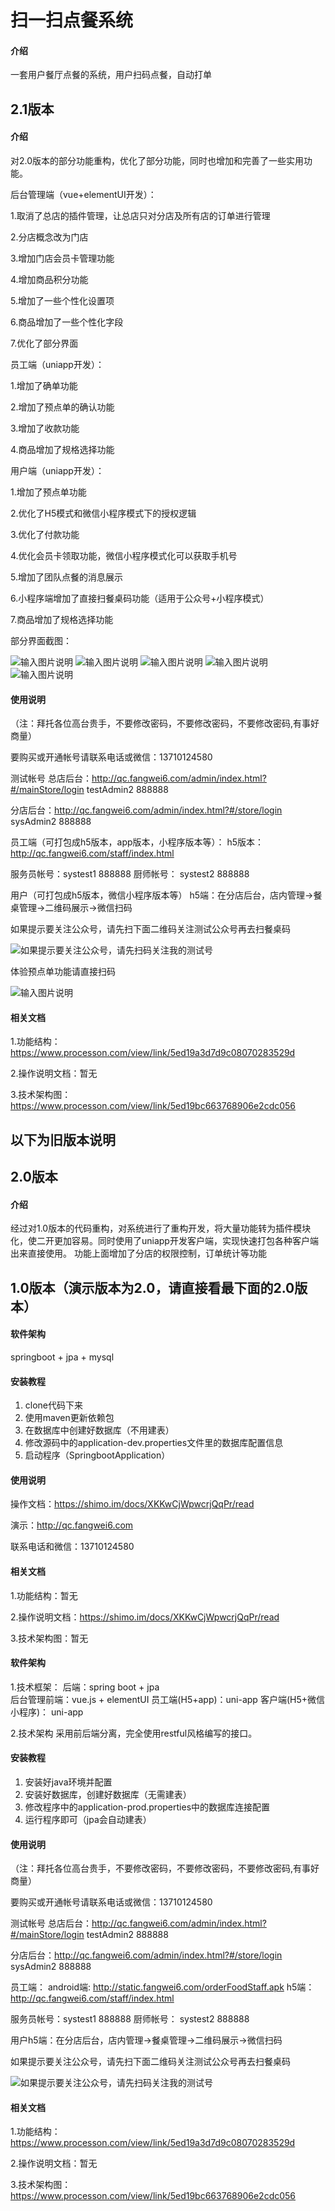# 扫一扫点餐系统

#### 介绍
一套用户餐厅点餐的系统，用户扫码点餐，自动打单

## 2.1版本
#### 介绍
对2.0版本的部分功能重构，优化了部分功能，同时也增加和完善了一些实用功能。

后台管理端（vue+elementUI开发）：

1.取消了总店的插件管理，让总店只对分店及所有店的订单进行管理

2.分店概念改为门店

3.增加门店会员卡管理功能

4.增加商品积分功能

5.增加了一些个性化设置项

6.商品增加了一些个性化字段

7.优化了部分界面


员工端（uniapp开发）：

1.增加了确单功能

2.增加了预点单的确认功能

3.增加了收款功能

4.商品增加了规格选择功能



用户端（uniapp开发）：

1.增加了预点单功能

2.优化了H5模式和微信小程序模式下的授权逻辑

3.优化了付款功能

4.优化会员卡领取功能，微信小程序模式化可以获取手机号

5.增加了团队点餐的消息展示

6.小程序端增加了直接扫餐桌码功能（适用于公众号+小程序模式）

7.商品增加了规格选择功能






部分界面截图：

![输入图片说明](https://images.gitee.com/uploads/images/2021/0512/113357_b6da2e83_1773004.png "屏幕截图.png")
![输入图片说明](https://images.gitee.com/uploads/images/2021/0512/143136_20004406_1773004.png "屏幕截图.png")
![输入图片说明](https://images.gitee.com/uploads/images/2021/0512/143230_882b7ac5_1773004.png "屏幕截图.png")
![输入图片说明](https://images.gitee.com/uploads/images/2021/0512/143255_520b0a28_1773004.png "屏幕截图.png")
![输入图片说明](https://images.gitee.com/uploads/images/2021/0512/143323_2120b477_1773004.png "屏幕截图.png")




#### 使用说明

（注：拜托各位高台贵手，不要修改密码，不要修改密码，不要修改密码,有事好商量）

   要购买或开通帐号请联系电话或微信：13710124580
   
   测试帐号
   总店后台：http://qc.fangwei6.com/admin/index.html?#/mainStore/login
   testAdmin2  888888
   
   分店后台：http://qc.fangwei6.com/admin/index.html?#/store/login
   sysAdmin2 888888
   
   员工端（可打包成h5版本，app版本，小程序版本等）：
   h5版本：http://qc.fangwei6.com/staff/index.html
   
   服务员帐号：systest1   888888
   厨师帐号： systest2  888888
   
   用户（可打包成h5版本，微信小程序版本等）
   h5端：在分店后台，店内管理->餐桌管理->二维码展示->微信扫码

如果提示要关注公众号，请先扫下面二维码关注测试公众号再去扫餐桌码

   ![如果提示要关注公众号，请先扫码关注我的测试号](https://images.gitee.com/uploads/images/2021/0317/103444_58b8074a_1773004.jpeg "微信图片_20210317103433.jpg")
   


体验预点单功能请直接扫码

![输入图片说明](https://images.gitee.com/uploads/images/2021/0512/191804_446858ce_1773004.png "屏幕截图.png")

   #### 相关文档
   
   1.功能结构：https://www.processon.com/view/link/5ed19a3d7d9c08070283529d
   
   2.操作说明文档：暂无
   
   3.技术架构图：https://www.processon.com/view/link/5ed19bc663768906e2cdc056


## 以下为旧版本说明


## 2.0版本
#### 介绍
经过对1.0版本的代码重构，对系统进行了重构开发，将大量功能转为插件模块化，使二开更加容易。同时使用了uniapp开发客户端，实现快速打包各种客户端出来直接使用。
功能上面增加了分店的权限控制，订单统计等功能


## 1.0版本（演示版本为2.0，请直接看最下面的2.0版本）
#### 软件架构
springboot + jpa + mysql


#### 安装教程

1.  clone代码下来
2.  使用maven更新依赖包
3.  在数据库中创建好数据库（不用建表）
4.  修改源码中的application-dev.properties文件里的数据库配置信息
5.  启动程序（SpringbootApplication）

#### 使用说明

操作文档：https://shimo.im/docs/XKKwCjWpwcrjQqPr/read

演示：http://qc.fangwei6.com

联系电话和微信：13710124580

#### 相关文档

1.功能结构：暂无

2.操作说明文档：https://shimo.im/docs/XKKwCjWpwcrjQqPr/read

3.技术架构图：暂无



#### 软件架构

1.技术框架：
后端：spring boot + jpa  
后台管理前端：vue.js + elementUI
员工端(H5+app)：uni-app
客户端(H5+微信小程序)：  uni-app

2.技术架构
采用前后端分离，完全使用restful风格编写的接口。


#### 安装教程

1.  安装好java环境并配置
2.  安装好数据库，创建好数据库（无需建表）
3.  修改程序中的application-prod.properties中的数据库连接配置
4.  运行程序即可（jpa会自动建表）

#### 使用说明

（注：拜托各位高台贵手，不要修改密码，不要修改密码，不要修改密码,有事好商量）

   要购买或开通帐号请联系电话或微信：13710124580
   
   测试帐号
   总店后台：http://qc.fangwei6.com/admin/index.html?#/mainStore/login
   testAdmin2  888888
   
   分店后台：http://qc.fangwei6.com/admin/index.html?#/store/login
   sysAdmin2 888888
   
   员工端：
   android端:  http://static.fangwei6.com/orderFoodStaff.apk
   h5端：http://qc.fangwei6.com/staff/index.html
   
   服务员帐号：systest1   888888
   厨师帐号： systest2  888888
   
   用户h5端：在分店后台，店内管理->餐桌管理->二维码展示->微信扫码

如果提示要关注公众号，请先扫下面二维码关注测试公众号再去扫餐桌码

   ![如果提示要关注公众号，请先扫码关注我的测试号](https://images.gitee.com/uploads/images/2021/0317/103444_58b8074a_1773004.jpeg "微信图片_20210317103433.jpg")
   
   #### 相关文档
   
   1.功能结构：https://www.processon.com/view/link/5ed19a3d7d9c08070283529d
   
   2.操作说明文档：暂无
   
   3.技术架构图：https://www.processon.com/view/link/5ed19bc663768906e2cdc056